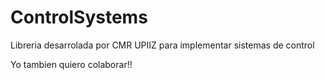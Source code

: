 # ControlSystems
 Libreria desarrolada por CMR UPIIZ para implementar sistemas de control

 Yo tambien quiero colaborar!!
